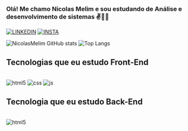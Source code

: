 ### Olá! Me chamo Nicolas Melim e sou estudando de Análise e desenvolvimento de sistemas ✌️👨‍💻

[![LINKEDIN](https://img.shields.io/badge/LinkedIn-0077B5?style=for-the-badge&logo=linkedin&logoColor=white)](https://www.linkedin.com/in/nicolas-melim-80537b213/)
[![INSTA](https://img.shields.io/badge/Instagram-E4405F?style=for-the-badge&logo=instagram&logoColor=white)](https://www.instagram.com/_nmelim_/)


![NicolasMelim GitHub stats](https://github-readme-stats.vercel.app/api?username=NicolasMelim&show_icons=true&theme=tokyonight)
![Top Langs](https://github-readme-stats.vercel.app/api/top-langs/?username=NicolasMelim&hide_progress=true)
## Tecnologias que eu estudo Front-End

<div style="display: inline_block"><br/> 
  <img aling="center" alt="html5" src="https://img.shields.io/badge/HTML-239120?style=for-the-badge&logo=html5&logoColor=white"/>
   <img aling="center" alt="css" src="https://img.shields.io/badge/CSS-239120?&style=for-the-badge&logo=css3&logoColor=white"/>
    <img aling="center" alt="js" src="https://img.shields.io/badge/JavaScript-F7DF1E?style=for-the-badge&logo=javascript&logoColor=black"/>
</div>

## Tecnologia que eu estudo Back-End

<div style="display: inline_block"><br/> 
  <img aling="center" alt="html5" src="https://img.shields.io/badge/Python-3776AB?style=for-the-badge&logo=python&logoColor=white"/>
</div>
